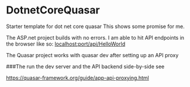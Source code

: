 # DotnetCoreQuasar
Starter template for dot net core quasar
This shows some promise for me.

The ASP.net project builds with no errors.
I am able to hit API endpoints in the browser like so:
[localhost:port/api/HelloWorld](localhost:port/api/HelloWorld)




The Quasar project works with quasar dev after setting up an API proxy

###The run the dev server and the API backend side-by-side see

https://quasar-framework.org/guide/app-api-proxying.html
